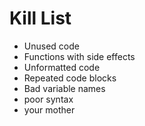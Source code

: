 Kill List
=========
* Unused code
* Functions with side effects
* Unformatted code
* Repeated code blocks
* Bad variable names
* poor syntax
* your mother